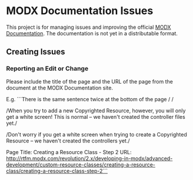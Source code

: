 # MODX Documentation Issues
This project is for managing issues and improving the official [MODX Documentation](http://rtfm.modx.com/). The documentation is not yet in a distributable format. 

## Creating Issues
### Reporting an Edit or Change
Please include the title of the page and the URL of the page from the document at the MODX Documentation site. 

E.g. ```There is the same sentence twice at the bottom of the page 
/ 
/

/When you try to add a new Copyrighted Resource, however, you will only 
get a white screen! This is normal – we haven't created the controller 
files yet./

/Don't worry if you get a white screen when trying to create a 
Copyrighted Resource – we haven't created the controllers yet./

Page Title: Creating a Resource Class - Step 2
URL: http://rtfm.modx.com/revolution/2.x/developing-in-modx/advanced-development/custom-resource-classes/creating-a-resource-class/creating-a-resource-class-step-2```
